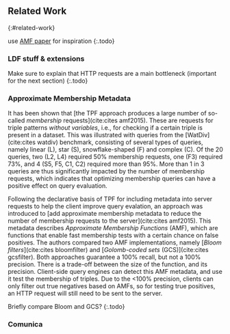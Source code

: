 ## Related Work
{:#related-work}

use [AMF paper](http://linkeddatafragments.org/publications/iswc2015-amf.pdf) for inspiration
{:.todo}

### LDF stuff & extensions

Make sure to explain that HTTP requests are a main bottleneck (important for the next section)
{:.todo}

### Approximate Membership Metadata

It has been shown that [the TPF approach produces a large number of so-called _membership_ requests](cite:cites amf2015).
These are requests for triple patterns _without variables_, i.e., for checking if a certain triple is present in a dataset.
This was illustrated with queries from the [WatDiv](cite:cites watdiv) benchmark,
consisting of several types of queries, namely linear (L), star (S), snowflake-shaped (F) and complex (C).
Of the 20 queries, two (L2, L4) required 50% membership requests,
one (F3) required 73%, and 4 (S5, F5, C1, C2) required more than 95%.
More than 1 in 3 queries are thus significantly impacted by the number of membership requests,
which indicates that optimizing membership queries can have a positive effect on query evaluation.

Following the declarative basis of TPF for including metadata into server requests to help the client improve query evalation,
an approach was introduced to [add approximate membership metadata to reduce the number of membership requests to the server](cite:cites amf2015).
This metadata describes _Approximate Membership Functions_ (AMF),
which are functions that enable fast membership tests with a certain chance on false positives.
The authors compared two AMF implementations,
namely [_Bloom filters_](cite:cites bloomfilter) and [_Golomb-coded sets_ (GCS)](cite:cites gcsfilter).
Both approaches guarantee a 100% recall, but not a 100% precision.
There is a trade-off between the size of the function, and its precision.
Client-side query engines can detect this AMF metadata,
and use it test the membership of triples.
Due to the <100% precision, clients can only filter out true negatives based on AMFs,
so for testing true positives, an HTTP request will still need to be sent to the server.

Briefly compare Bloom and GCS?
{:.todo}

### Comunica
